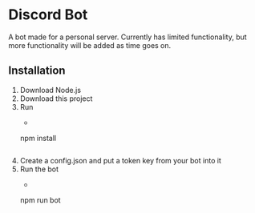 # Discord Bot

A bot made for a personal server. Currently has limited functionality, but more functionality will be added as time goes on.

## Installation

1. Download Node.js
1. Download this project
1. Run 
    * ```bash
    npm install
    ```
1. Create a config.json and put a token key from your bot into it
1. Run the bot
    * ```bash
    npm run bot
    ```
